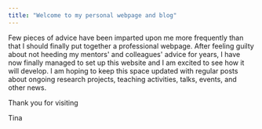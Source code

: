 ```yaml
---
title: "Welcome to my personal webpage and blog"
---
```


Few pieces of advice have been imparted upon me more frequently than that I should finally put together a professional webpage. After feeling guilty about not heeding my mentors' and colleagues' advice for years, I have now finally managed to set up this website and I am excited to see how it will develop. I am hoping to keep this space updated with regular posts about ongoing research projects, teaching activities, talks, events, and other news.

Thank you for visiting

Tina

